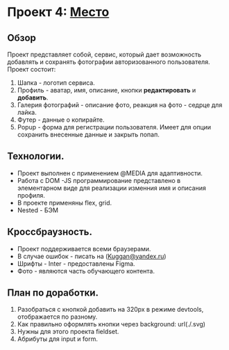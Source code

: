 # Проект 4: [Место]( https://kuggan.github.io/mesto/index.html)
## Обзор
Проект представляет собой, сервис, который дает возможность добавлять и сохранять фотографии авторизованного пользователя.
Проект состоит:
1. Шапка - логотип сервиса.
2. Профиль - аватар, имя, описание, кнопки **редактировать** и **добавить**.
3. Галерия фотографий - описание фото, реакция на фото - седрце для лайка.
4. Футер - данные о копирайте.
5. Popup - форма для регистрации пользователя. Имеет для опции сохранить внесенные данные и закрыть попап.
## Технологии.
 * Проект выполнен с применением @MEDIA для адаптивности.
 *  Работа с DOM -JS программирование представлено в элементарном виде для реализации изменния имя и описания профиля.
 * В проекте применяны flex, grid.
 * Nested - БЭМ 
## Кроссбраузность.
 * Проект поддерживается всеми браузерами.
 * В случае ошибок - писать на (Kuggan@yandex.ru)
 * Шрифты - Inter - предоставлены Figma.
 * Фото - являются часть обучающего контента. 
## План по доработки.
 1. Разобраться с кнопкой добавить на 320px в режиме devtools, отображается по разному.
 2. Как правильно оформлять кнопки через background: url(./.svg)
 3. Нужны для этого проекта fieldset.
 4. Абрибуты для input и form.